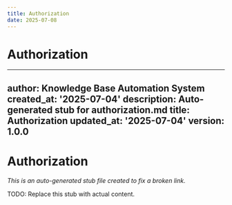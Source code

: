 ```yaml
---
title: Authorization
date: 2025-07-08
---
```


# Authorization

---
author: Knowledge Base Automation System
created_at: '2025-07-04'
description: Auto-generated stub for authorization.md
title: Authorization
updated_at: '2025-07-04'
version: 1.0.0
---

# Authorization

*This is an auto-generated stub file created to fix a broken link.*

TODO: Replace this stub with actual content.
